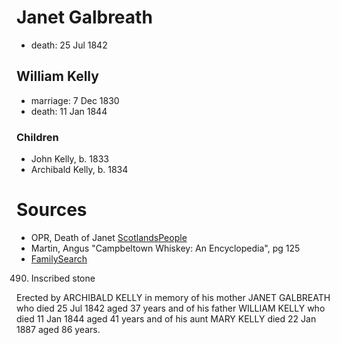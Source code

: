 # Janet Galbreath

- death: 25 Jul 1842

## William Kelly

- marriage: 7 Dec 1830
- death: 11 Jan 1844

### Children

- John Kelly, b. 1833
- Archibald Kelly, b. 1834

# Sources

- OPR, Death of Janet [ScotlandsPeople](https://www.scotlandspeople.gov.uk/record-results?search_type=People&surname=kelly&forename=janet&forename_so=starts&from_year=1842&to_year=1842&surname_so=exact&church_type=Old%20Parish%20Registers&event=D&record_type[0]=opr_deaths)
- Martin, Angus "Campbeltown Whiskey: An Encyclopedia", pg 125
- [FamilySearch](https://www.familysearch.org/tree/person/details/K4FB-D65)

490.	Inscribed stone

Erected by ARCHIBALD KELLY in memory of his mother JANET GALBREATH who died 25 Jul 1842 aged 37 years and of his father WILLIAM KELLY who died 11 Jan 1844 aged 41 years and of his aunt MARY KELLY died 22 Jan 1887 aged 86 years.
